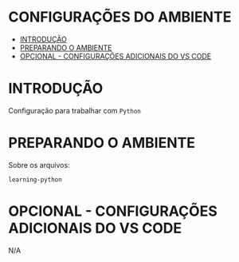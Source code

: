 # CONFIGURAÇÕES DO AMBIENTE


- [INTRODUÇÃO](#introducao)
- [PREPARANDO O AMBIENTE](#preparando-o-ambiente)
- [OPCIONAL - CONFIGURAÇÕES ADICIONAIS DO VS CODE](#opcional-configuracoes-adicionais-do-vs-code)

# INTRODUÇÃO

Configuração para trabalhar com `Python`

# PREPARANDO O AMBIENTE



Sobre os arquivos:

```
learning-python
```

# OPCIONAL - CONFIGURAÇÕES ADICIONAIS DO VS CODE

N/A
